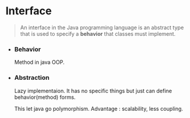 <h1> Interface </h1>

>  An interface in the Java programming language is an abstract type that is used to specify a <b>behavior</b> that classes must implement.

- <h3>
    Behavior</h3>
    
    Method in java OOP.
    
    

- <h3><b>Abstraction</b></h3>

  Lazy implementaion. It has no specific things but just can define behavior(method) forms.

  This let java go polymorphism. Advantage : scalability, less coupling.

